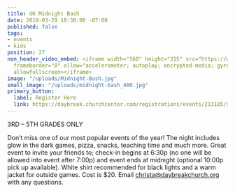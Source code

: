 ```yaml
---
title: dK Midnight Bash
date: 2019-03-29 18:30:00 -07:00
published: false
tags:
- events
- kids
position: 27
non_header_video_embed: <iframe width="560" height="315" src="https://www.youtube.com/embed/qu7D4uN6VxE"
  frameborder="0" allow="accelerometer; autoplay; encrypted-media; gyroscope; picture-in-picture"
  allowfullscreen></iframe>
image: "/uploads/Midnight-Bash.jpg"
small_image: "/uploads/midnight-bash_480.jpg"
primary_button:
  label: Register Here
  link: https://daybreak.churchcenter.com/registrations/events/213185/session/new
---
```


3RD – 5TH GRADES ONLY

Don’t miss one of our most popular events of the year! The night includes glow in the dark games, pizza, snacks, teaching time and much more. Great event to invite your friends to; check-in begins at 6:30p (no one will be allowed into event after 7:00p) and event ends at midnight (optional 10:00p pick up available). White shirt recommended for black lights and a warm jacket for outside games. Cost is $20. Email [christa@daybreakchurch.org](christa@daybreakchurch.org) with any questions.